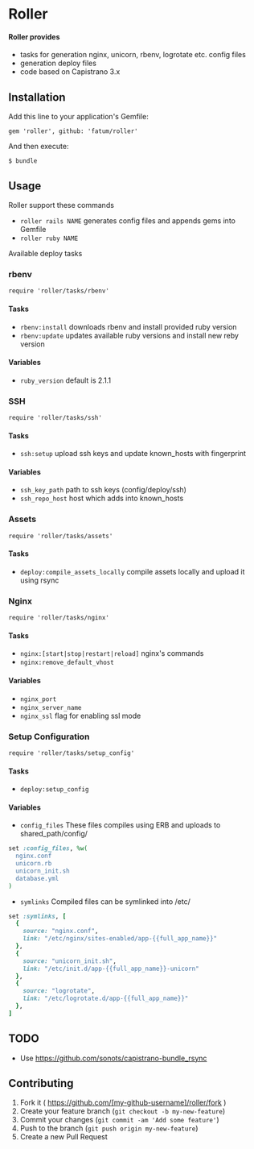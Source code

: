 # Roller

#### Roller provides

* tasks for generation nginx, unicorn, rbenv, logrotate etc. config files
* generation deploy files
* code based on Capistrano 3.x

## Installation

Add this line to your application's Gemfile:

    gem 'roller', github: 'fatum/roller'

And then execute:

    $ bundle

## Usage

Roller support these commands

* `roller rails NAME` generates config files and appends gems into Gemfile
* `roller ruby NAME`

Available deploy tasks

### rbenv

`require 'roller/tasks/rbenv'`

#### Tasks

* `rbenv:install` downloads rbenv and install provided ruby version
* `rbenv:update` updates available ruby versions and install new reby version

#### Variables

* `ruby_version` default is 2.1.1

### SSH

`require 'roller/tasks/ssh'`

#### Tasks

* `ssh:setup` upload ssh keys and update known_hosts with fingerprint

#### Variables

* `ssh_key_path` path to ssh keys (config/deploy/ssh)
* `ssh_repo_host` host which adds into known_hosts

### Assets

`require 'roller/tasks/assets'`

#### Tasks

* `deploy:compile_assets_locally` compile assets locally and upload it using rsync

### Nginx

`require 'roller/tasks/nginx'`

#### Tasks

* `nginx:[start|stop|restart|reload]` nginx's commands
* `nginx:remove_default_vhost`

#### Variables

* `nginx_port`
* `nginx_server_name`
* `nginx_ssl` flag for enabling ssl mode

### Setup Configuration

`require 'roller/tasks/setup_config'`

#### Tasks

* `deploy:setup_config`

#### Variables

* `config_files` These files compiles using ERB and uploads to shared_path/config/

```ruby
set :config_files, %w(
  nginx.conf
  unicorn.rb
  unicorn_init.sh
  database.yml
)
```

* `symlinks` Compiled files can be symlinked into /etc/

```ruby
set :symlinks, [
  {
    source: "nginx.conf",
    link: "/etc/nginx/sites-enabled/app-{{full_app_name}}"
  },
  {
    source: "unicorn_init.sh",
    link: "/etc/init.d/app-{{full_app_name}}-unicorn"
  },
  {
    source: "logrotate",
    link: "/etc/logrotate.d/app-{{full_app_name}}"
  },
]
```

## TODO

* Use https://github.com/sonots/capistrano-bundle_rsync

## Contributing

1. Fork it ( https://github.com/[my-github-username]/roller/fork )
2. Create your feature branch (`git checkout -b my-new-feature`)
3. Commit your changes (`git commit -am 'Add some feature'`)
4. Push to the branch (`git push origin my-new-feature`)
5. Create a new Pull Request
